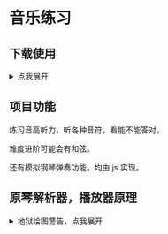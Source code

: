 # 音乐练习

## 下载使用

<details>
    <summary>点我展开</summary>
    <img src="https://img1.imgtp.com/2023/03/04/6aVEV9Kx.png" alt="1.png" title="1.png" />
    <img src="https://img1.imgtp.com/2023/03/04/nEHziiJI.png" alt="2.png" title="2.png" />
    <img src="https://img1.imgtp.com/2023/03/04/2YUGSVd7.png" alt="3.png" title="3.png" />
    <img src="https://img1.imgtp.com/2023/03/04/Uada0xFP.png" alt="4.png" title="4.png" />
</details>

## 项目功能

练习音高听力，听各种音符，看能不能答对。

难度进阶可能会有和弦。

还有模拟钢琴弹奏功能。均由 js 实现。

## 原琴解析器，播放器原理

<details>
    <summary>地狱绘图警告，点我展开</summary>
    <img src="https://img1.imgtp.com/2023/03/05/9YZwSGHB.png" alt="1.png" title="1.png" />
</details>
